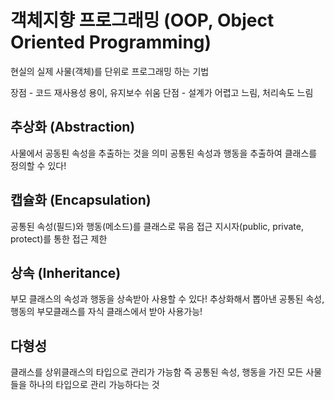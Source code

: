 # 객체지향 프로그래밍 (OOP, Object Oriented Programming)

현실의 실제 사물(객체)를 단위로 프로그래밍 하는 기법

장점 - 코드 재사용성 용이, 유지보수 쉬움
단점 - 설계가 어렵고 느림, 처리속도 느림

## 추상화 (Abstraction)
사물에서 공동퇸 속성을 추출하는 것을 의미
공통된 속성과 행동을 추출하여 클래스를 정의할 수 있다!

## 캡슐화 (Encapsulation)
공통된 속성(필드)와 행동(메소드)를 클래스로 묶음
접근 지시자(public, private, protect)를 통한 접근 제한

## 상속 (Inheritance)
부모 클래스의 속성과 행동을 상속받아 사용할 수 있다!
추상화해서 뽑아낸 공통된 속성, 행동의 부모클래스를 자식 클래스에서 받아 사용가능!

## 다형성
클래스를 상위클래스의 타입으로 관리가 가능함
즉 공통된 속성, 행동을 가진 모든 사물들을 하나의 타입으로 관리 가능하다는 것
